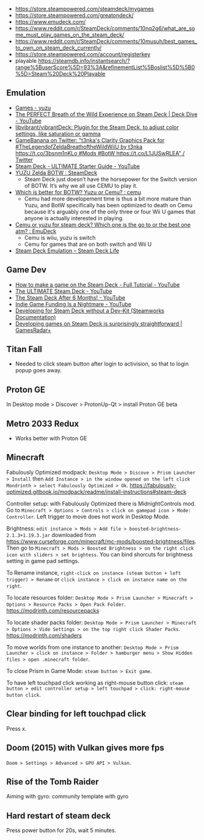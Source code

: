 - https://store.steampowered.com/steamdeck/mygames
- https://store.steampowered.com/greatondeck/
- https://www.emudeck.com/
- https://www.reddit.com/r/SteamDeck/comments/10nq2g6/what_are_some_must_play_games_on_the_steam_deck/
- https://www.reddit.com/r/SteamDeck/comments/10musuh/best_games_to_own_on_steam_deck_currently/
- https://store.steampowered.com/account/registerkey
- playable https://steamdb.info/instantsearch/?range%5BuserScore%5D=93%3A&refinementList%5Boslist%5D%5B0%5D=Steam%20Deck%20Playable

## Emulation

- [Games - yuzu](https://yuzu-emu.org/game/#)
- [The PERFECT Breath of the Wild Experience on Steam Deck | Deck Dive - YouTube](https://www.youtube.com/watch?v=Iq-pgYlK7Ow)
- [libvibrant/vibrantDeck: Plugin for the Steam Deck, to adjust color settings, like saturation or gamma](https://github.com/libvibrant/vibrantDeck)
- [GameBanana on Twitter: "t3nka's Clarity Graphics Pack for #TheLegendofZeldaBreathoftheWildWiiU by t3nka https://t.co/3bsnm1nKLo #Mods #BotW https://t.co/L1JUSwRLEA" / Twitter](https://twitter.com/GameBanana/status/1239687904475131907)
- [Steam Deck - ULTIMATE Starter Guide - YouTube](https://www.youtube.com/watch?v=MbpGPqacCos)
- [YUZU Zelda BOTW : SteamDeck](https://www.reddit.com/r/SteamDeck/comments/xq9yn6/yuzu_zelda_botw/)
  - Steam Deck just doesn’t have the horsepower for the Switch version of BOTW. It’s why we all use CEMU to play it.
- [Which is better for BOTW? Yuzu or Cemu? : cemu](https://www.reddit.com/r/cemu/comments/wvl9qa/which_is_better_for_botw_yuzu_or_cemu/)
  - Cemu had more developement time is thus a bit more mature than Yuzu, and BotW specifically has been optimized to death on Cemu because it's arguably one of the only three or four Wii U games that anyone is actually interested in playing.
- [Cemu or yuzu for steam deck? Which one is the go to or the best one atm? : EmuDeck](https://www.reddit.com/r/EmuDeck/comments/ygrsnx/cemu_or_yuzu_for_steam_deck_which_one_is_the_go/)
  - Cemu is wiiu, yuzu is switch
  - Cemu for games that are on both switch and Wii U
- [Steam Deck Emulation – Steam Deck Life](https://steamdecklife.com/category/steam-deck-emulation/)

## Game Dev

- [How to make a game on the Steam Deck - Full Tutorial - YouTube](https://www.youtube.com/watch?v=qz4G1tWE8cA)
- [The ULTIMATE Steam Deck - YouTube](https://www.youtube.com/watch?v=JXhT13oZchA)
- [The Steam Deck After 6 Months! - YouTube](https://www.youtube.com/watch?v=ouslfKIw9j0)
- [Indie Game Funding Is a Nightmare - YouTube](https://www.youtube.com/watch?v=GG5m8NJoHoM)
- [Developing for Steam Deck without a Dev-Kit (Steamworks Documentation)](https://partner.steamgames.com/doc/steamdeck/testing)
- [Developing games on Steam Deck is surprisingly straightforward | GamesRadar+](https://www.gamesradar.com/developing-games-on-steam-deck-is-surprisingly-straightforward/)

## Titan Fall

- Needed to click steam button after login to activision, so that to login popup goes away.

## Proton GE

In Desktop mode > Discover > ProtonUp-Qt > install Proton GE beta

## Metro 2033 Redux

- Works better with Proton GE

## Minecraft

Fabulously Optimized modpack: `Desktop Mode > Discove > Prism Launcher > Install` then `Add Instance > in the window opened on the left click Mondrinth > select Fabulously Optimized > Ok`. https://fabulously-optimized.gitbook.io/modpack/readme/install-instructions#steam-deck

Controller setup: with Fabulously Optimized there is MidnightControls mod. Go to `Minecraft > Options > Controls > click on gamepad icon > Mode: Controller`. Left trigger to move does not work in Desktop Mode.

Brightness: `edit instance > Mods > Add file > boosted-brightness-2.1.3+1.19.3.jar` downloaded from https://www.curseforge.com/minecraft/mc-mods/boosted-brightness/files. Then go to `Minecraft > Mods > Boosted Brightness > on the right click icon with sliders > set brightess`. You can bind shorcuts for brightness setting in game pad settings.

To Rename instance, `right-click on instance (steam button + left trigger) > Rename` or `click instance > click on instance name on the right`.

To locate resources folder: `Desktop Mode > Prism Launcher > Minecraft > Options > Resource Packs > Open Pack Folder`. https://modrinth.com/resourcepacks

To locate shader packs folder: `Desktop Mode > Prism Launcher > Minecraft > Options > Vide Settings > on the top right click Shader Packs`. https://modrinth.com/shaders

To move worlds from one instance to another: `Desktop Mode > Prism Launcher > click on instance > Folder > hamburger menu > Show Hidden files > open .minecraft folder`.

To close Prism in Game Mode: `steam button > Exit game`.

To have left touchpad click working as right-mouse button click: `steam button > edit controller setup > left touchpad > click: right-mouse button click`.

## Clear binding for left touchpad click

Press x.

## Doom (2015) with Vulkan gives more fps

`Doom > Settings > Advanced > GPU API > Vulkan`.

## Rise of the Tomb Raider

Aiming with gyro: community template with gyro

## Hard restart of steam deck

Press power button for 20s, wait 5 minutes.
